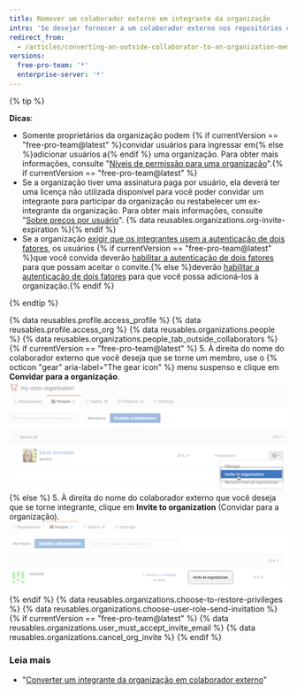 ```yaml
---
title: Remover um colaborador externo em integrante da organização
intro: 'Se desejar fornecer a um colaborador externo nos repositórios da sua organização permissões mais amplas dentro da organização, você poderá {% if currentVersion == "free-pro-team@latest" %}convidá-lo a se tornar um integrante{% else %}torná-lo um integrante{% endif %} da organização.'
redirect_from:
  - /articles/converting-an-outside-collaborator-to-an-organization-member
versions:
  free-pro-team: '*'
  enterprise-server: '*'
---
```


{% tip %}

**Dicas**:
- Somente proprietários da organização podem {% if currentVersion == "free-pro-team@latest" %}convidar usuários para ingressar em{% else %}adicionar usuários a{% endif %} uma organização. Para obter mais informações, consulte "[Níveis de permissão para uma organização](/articles/permission-levels-for-an-organization)".{% if currentVersion == "free-pro-team@latest" %}
- Se a organização tiver uma assinatura paga por usuário, ela deverá ter uma licença não utilizada disponível para você poder convidar um integrante para participar da organização ou restabelecer um ex-integrante da organização. Para obter mais informações, consulte "[Sobre preços por usuário](/articles/about-per-user-pricing)". {% data reusables.organizations.org-invite-expiration %}{% endif %}
- Se a organização [exigir que os integrantes usem a autenticação de dois fatores](/articles/requiring-two-factor-authentication-in-your-organization), os usuários {% if currentVersion == "free-pro-team@latest" %}que você convida deverão [habilitar a autenticação de dois fatores](/articles/securing-your-account-with-two-factor-authentication-2fa) para que possam aceitar o convite.{% else %}deverão [habilitar a autenticação de dois fatores](/articles/securing-your-account-with-two-factor-authentication-2fa) para que você possa adicioná-los à organização.{% endif %}

{% endtip %}

{% data reusables.profile.access_profile %}
{% data reusables.profile.access_org %}
{% data reusables.organizations.people %}
{% data reusables.organizations.people_tab_outside_collaborators %}
{% if currentVersion == "free-pro-team@latest" %}
5. À direita do nome do colaborador externo que você deseja que se torne um membro, use o
{% octicon "gear" aria-label="The gear icon" %} menu suspenso e clique em **Convidar para a organização**.![Convidar colaboradores externos para a organização](/assets/images/help/organizations/invite_outside_collaborator_to_organization.png)
{% else %}
5. À direita do nome do colaborador externo que você deseja que se torne integrante, clique em **Invite to organization** (Convidar para a organização).![Convidar colaboradores externos para a organização](/assets/images/enterprise/orgs-and-teams/invite_outside_collabs_to_org.png)
{% endif %}
{% data reusables.organizations.choose-to-restore-privileges %}
{% data reusables.organizations.choose-user-role-send-invitation %}
{% if currentVersion == "free-pro-team@latest" %}
{% data reusables.organizations.user_must_accept_invite_email %} {% data reusables.organizations.cancel_org_invite %}
{% endif %}

### Leia mais

- "[Converter um integrante da organização em colaborador externo](/articles/converting-an-organization-member-to-an-outside-collaborator)"
